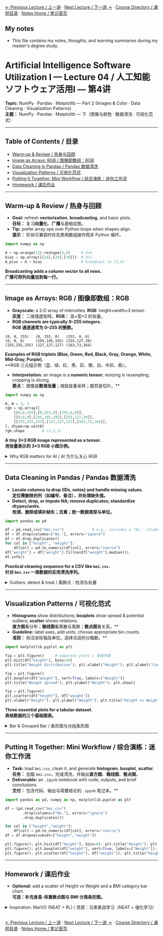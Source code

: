 [← Previous Lecture / 上一讲](./lecture03.md) · [Next Lecture / 下一讲 →](./lecture05.md) · [Course Directory / 课程目录](./README.md#toc) · [Notes Home / 笔记首页](./README.md)

## My notes
- This file contains my notes, thoughts, and learning summaries during my master's degree study.

# Artificial Intelligence Software Utilization I — Lecture 04 / 人工知能ソフトウェア活用Ⅰ — 第4讲
**Topic:** NumPy · Pandas · Matplotlib — Part 2 (Images & Color · Data Cleaning · Visualization Patterns)  
**主题：** NumPy · Pandas · Matplotlib — 下（图像与颜色 · 数据清洗 · 可视化范式）

---

## Table of Contents / 目录
- [Warm‑up & Review / 热身与回顾](#warmup--review--热身与回顾)
- [Image as Arrays: RGB / 图像即数组：RGB](#image-as-arrays-rgb--图像即数组rgb)
- [Data Cleaning in Pandas / Pandas 数据清洗](#data-cleaning-in-pandas--pandas-数据清洗)
- [Visualization Patterns / 可视化范式](#visualization-patterns--可视化范式)
- [Putting It Together: Mini Workflow / 综合演练：迷你工作流](#putting-it-together-mini-workflow--综合演练迷你工作流)
- [Homework / 课后作业](#homework--课后作业)

---

## Warm‑up & Review / 热身与回顾
- **Goal:** refresh **vectorization**, **broadcasting**, and basic plots.  
**目标：** 复习**向量化**、**广播**与基础绘图。
- **Tip:** prefer array ops over Python loops when shapes align.  
**提示：** 形状可兼容时优先使用数组操作而非 Python 循环。

```python
import numpy as np

A = np.arange(12).reshape(3,4)     # 3×4
bias = np.array([[10],[20],[30]])  # 3×1
A_plus = A + bias                  # broadcast to (3,4)
```
**Broadcasting adds a column vector to all rows.**  
**广播可将列向量加到每一行。**

---

## Image as Arrays: RGB / 图像即数组：RGB
- **Grayscale:** a 2‑D array of intensities. **RGB:** height×width×3 tensor.  
**灰度：** 二维强度矩阵。**RGB：** 高×宽×3 的张量。
- **RGB channels are typically 0–255 integers.**  
**RGB 通道通常为 0–255 的整数。**

```
(0, 0, 255)   (0, 255, 0)   (255, 0, 0)
(0, 0, 0)     (195,195,195) (255,127,39)
(255,255,255) (127,127,127) (163,73,164)
```
**Examples of RGB triplets (Blue, Green, Red, Black, Gray, Orange, White, Mid‑Gray, Purple).**  
**RGB 三元组示例（蓝、绿、红、黑、灰、橙、白、中灰、紫）。

- **Interpretation:** an image is a **numeric tensor**; resizing is resampling; cropping is slicing.  
**要点：** 图像是**数值张量**；缩放是重采样；裁剪是切片。**

```python
import numpy as np

H, W = 3, 3
rgb = np.array([
    [[0,0,255],[0,255,0],[255,0,0]],
    [[0,0,0],[195,195,195],[255,127,39]],
    [[255,255,255],[127,127,127],[163,73,164]],
], dtype=np.uint8)
rgb.shape        # (3,3,3)
```
**A tiny 3×3 RGB image represented as a tensor.**  
**用张量表示的 3×3 RGB 小图示例。**

<details><summary>Why RGB matters for AI / AI 为什么关心 RGB</summary>

- **CNNs** convolve over channels; **augmentations** (flip/crop/normalize) are tensor ops.  
**卷积网络**在通道上做卷积；**数据增强**（翻转/裁剪/归一化）是张量操作。
- **Colormaps** affect visual interpretation; showcase with careful plotting.  
**颜色映射**影响可视解读；绘图时需谨慎选择。
</details>

---

## Data Cleaning in Pandas / Pandas 数据清洗
- **Locate columns to drop (IDs, notes) and handle missing values.**  
**定位需删除的列（如编号、备注），并处理缺失值。**
- **Detect, drop, or impute NA; remove duplicates; standardize dtypes/units.**  
**检测、删除或填补缺失；去重；统一数据类型与单位。**

```python
import pandas as pd

df = pd.read_csv("bmi.csv")             # e.g., includes a 'No.' column / 例如包含 No. 列
df = df.drop(columns=["No."], errors="ignore")
df = df.drop_duplicates()
for col in ["height", "weight"]:
    df[col] = pd.to_numeric(df[col], errors="coerce")
df["weight"] = df["weight"].fillna(df["weight"].median())
df.info()
```
**Practical cleaning sequence for a CSV like `bmi.csv`.**  
**针对 `bmi.csv` 一类数据的实用清洗序列。**

<details><summary>Outliers: detect & treat / 离群点：检测与处置</summary>

```python
q1, q3 = df["weight"].quantile([0.25, 0.75])
iqr = q3 - q1
low, high = q1 - 1.5*iqr, q3 + 1.5*iqr
mask = (df["weight"] < low) | (df["weight"] > high)
outliers = df[mask]
```
**Use IQR as a first pass; investigate rather than blindly drop.**  
**先用 IQR 作为初筛；应调查原因而非盲目删除。**
</details>

---

## Visualization Patterns / 可视化范式
- **Histograms** show distributions; **boxplots** show spread & potential outliers; **scatter** shows relations.  
**直方图**看分布；**箱线图**看离散与离群；**散点图**看关系。**
- **Guideline:** label axes, add units, choose appropriate bin counts.  
**准则：** 标注坐标轴及单位，选择合适的分箱数。**

```python
import matplotlib.pyplot as plt

fig = plt.figure()     # separate plots / 单独作图
plt.hist(df["height"], bins=10)
plt.title("Height Distribution"); plt.xlabel("Height"); plt.ylabel("Count"); plt.show()

fig = plt.figure()
plt.boxplot(df["weight"], vert=True, labels=["Weight"])
plt.title("Weight Spread"); plt.ylabel("Weight"); plt.show()

fig = plt.figure()
plt.scatter(df["height"], df["weight"])
plt.xlabel("Height"); plt.ylabel("Weight"); plt.title("Height vs Weight"); plt.show()
```
**Three essential plots for a tabular dataset.**  
**表格数据的三个基础图表。**

<details><summary>Bar & Grouped Bar / 条形图与分组条形图</summary>

```python
cats = df.assign(bmi=df["weight"]/((df["height"]/100)**2))
cats["bmi_cat"] = pd.cut(cats["bmi"], bins=[0,18.5,25,30,100],
                         labels=["Underweight","Normal","Overweight","Obese"])
counts = cats["bmi_cat"].value_counts().sort_index()
fig = plt.figure()
plt.bar(counts.index.astype(str), counts.values)
plt.title("BMI Categories"); plt.xlabel("Category"); plt.ylabel("Count"); plt.show()
```
**Categorical summaries complement numeric plots.**  
**类别汇总能补充数值型图表。**
</details>

---

## Putting It Together: Mini Workflow / 综合演练：迷你工作流
- **Task:** load `bmi.csv`, clean it, and generate **histogram**, **boxplot**, **scatter**.  
**任务：** 加载 `bmi.csv`，完成清洗，并输出**直方图**、**箱线图**、**散点图**。
- **Deliverable:** an `.ipynb` notebook with code, outputs, and brief conclusions.  
**交付：** 包含代码、输出与简要结论的 `.ipynb` 笔记本。**

```python
import pandas as pd, numpy as np, matplotlib.pyplot as plt

df = (pd.read_csv("bmi.csv")
        .drop(columns=["No."], errors="ignore")
        .drop_duplicates())

for col in ["height","weight"]:
    df[col] = pd.to_numeric(df[col], errors="coerce")
df = df.dropna(subset=["height","weight"])

plt.figure(); plt.hist(df["height"], bins=8); plt.title("Height"); plt.show()
plt.figure(); plt.boxplot(df["weight"], vert=True, labels=["Weight"]); plt.title("Weight"); plt.show()
plt.figure(); plt.scatter(df["height"], df["weight"]); plt.title("Height vs Weight"); plt.xlabel("H"); plt.ylabel("W"); plt.show()
```

---

## Homework / 课后作业
- **Optional:** add a scatter of Height vs Weight and a BMI category bar chart.  
**可选：补充身高‑体重散点图与 BMI 分类条形图。**


<details><summary>Inspiration: MarI/O (NEAT + RL) / 灵感：马里奥自学习（NEAT + 强化学习）</summary>

- **Watch:** “MarI/O — Machine Learning for Mario” by SethBling (YouTube).  
**观看：** SethBling 的 “MarI/O — Machine Learning for Mario” 视频（YouTube）。 fileciteturn3file0
- **Point:** games as environments for learning policies; not covered in code here.  
**要点：** 游戏作为学习策略的环境；本讲不涉及其代码实现。
</details>

<h2></h2>

[← Previous Lecture / 上一讲](./lecture03.md) · [Next Lecture / 下一讲 →](./lecture05.md) · [Course Directory / 课程目录](./README.md#toc) · [Notes Home / 笔记首页](./README.md)
